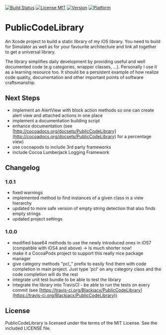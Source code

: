 [![Build Status](https://travis-ci.org/Blackjacx/PublicCodeLibrary.svg)](https://travis-ci.org/Blackjacx/PublicCodeLibrary)
[![License MIT](https://go-shields.herokuapp.com/license-MIT-blue.png)](http://opensource.org/licenses/MIT)
[![Version](http://cocoapod-badges.herokuapp.com/v/PublicCodeLibrary/badge.png)](http://cocoadocs.org/docsets/PublicCodeLibrary)
[![Platform](http://cocoapod-badges.herokuapp.com/p/PublicCodeLibrary/badge.png)](http://cocoadocs.org/docsets/PublicCodeLibrary)

# PublicCodeLibrary

An Xcode project to build a static library of my iOS library. You need to 
build for Simulator as well as for your favourite architecture and link all 
together to get a universal library.

The library simplifies daily development by providing useful and well 
documented code (e.g categories, wrapper classes, ...). Personally I use it as a learning resource too. It should be a persistent example of how realize code quality, documentation and other important points of software craftsmanship.

## Next Steps

- implement an AlertView with block action methods so one can create alert view and attached actions in one place
- implement a documentation building script
- enhance documentation (see [http://cocoadocs.org/docsets/PublicCodeLibrary](http://cocoadocs.org/docsets/PublicCodeLibrary) for a percentage view)
- use cocoapods to include 3rd party frameworks
- include Cocoa Lumberjack Logging Framework

## Changelog

### 1.0.1

- fixed warnings
- implemented method to find instances of a given class in a view hierarchy
- updated to more safe version of empty string detection that also finds empty strings
- updated project settings

### 1.0.0

- modified base64 methods to use the newly introduced ones in iOS7 (compatible with iOS4 and above) -> Is much shorter now!
- make it a CocoaPods project to support this really nice package manager
- give category methods "pcl_" prefix to easily find them with code completion in main project. Just type 'pcl' on any category class and the code completion will do the rest
- integrate unit test bundle to be able to test the library
- integrate the library into TravisCI - be able to run the tests on every commit (see [https://travis-ci.org/Blackjacx/PublicCodeLibrary](https://travis-ci.org/Blackjacx/PublicCodeLibrary))

## License

PublicCodeLibrary is licensed under the terms of the MIT License.
See the included LICENSE file.
